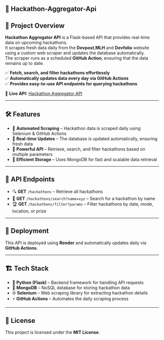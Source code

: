 ## 🚀 Hackathon-Aggregator-Api ##

## 📌 Project Overview ##  
**Hackathon Aggregator API** is a Flask-based API that provides real-time data on upcoming hackathons.  
It scrapes fresh data daily from the **Devpost**,**MLH** and **Devfolio** website using a custom web scraper and updates the database automatically.  
The scraper runs as a scheduled **GitHub Action**, ensuring that the data remains up to date.  

✅ **Fetch, search, and filter hackathons effortlessly**  
✅ **Automatically updates data every day via GitHub Actions**  
✅ **Provides easy-to-use API endpoints for querying hackathons**  

🔗 **Live API:** [Hackathon Aggregator API](https://hackathon-aggregator-api.onrender.com)  

---

## 🛠 Features ##  

- 🔹 **Automated Scraping** – Hackathon data is scraped daily using Selenium & GitHub Actions  
- 🔹 **Real-time Updates** – The database is updated automatically, ensuring fresh data  
- 🔹 **Powerful API** – Retrieve, search, and filter hackathons based on multiple parameters  
- 🔹 **Efficient Storage** – Uses MongoDB for fast and scalable data retrieval  

---

## 📂 API Endpoints ##  

- 🔍 **GET** `/hackathons` – Retrieve all hackathons  
- 🎯 **GET** `/hackathons/search?name=xyz` – Search for a hackathon by name  
- 🏆 **GET** `/hackathons/filter?params` – Filter hackathons by date, mode, location, or prize  

---

## 🚀 Deployment ##  

This API is deployed using **Render** and automatically updates daily via **GitHub Actions**.  

---

## 🏗 Tech Stack ##  

- 🐍 **Python (Flask)** – Backend framework for handling API requests  
- 🍃 **MongoDB** – NoSQL database for storing hackathon data  
- 🌐 **Selenium** – Web scraping library for extracting hackathon details  
- ⚡ **GitHub Actions** – Automates the daily scraping process  

---

## 📜 License ##  

This project is licensed under the **MIT License**.  
